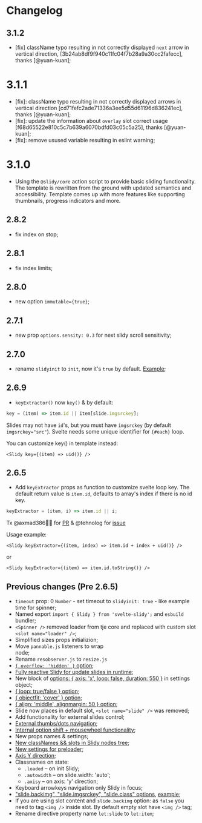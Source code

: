 # Changelog

## 3.1.2

- [fix] className typo resulting in not correctly displayed `next` arrow  in vertical direction, [3b24ab8df9f940c11fc04f7b28a9a30cc2fafecc], thanks [@yuan-kuan];

# 3.1.1

- [fix]: className typo resulting in not correctly displayed arrows in vertical direction [cd71fefc2ade71336a3ee5d55d61196d836241ec], thanks [@yuan-kuan];
- [fix]: update the information about `overlay` slot correct usage [f68d65522e810c5c7b639a6070bdfd03c05c5a25], thanks [@yuan-kuan];
- [fix]: remove usused variable resulting in eslint warning;

# 3.1.0

- Using the `@slidy/core` action script to provide basic sliding functionality. The template is rewritten from the ground with updated semantics and accessibility. Template comes up with more features like supporting thumbnails, progress indicators and more.

## 2.8.2

- fix index on stop;

## 2.8.1

- fix index limits;

## 2.8.0

- new option `immutable={true}`;

## 2.7.1

- new prop `options.sensity: 0.3` for next slidy scroll sensitivity;

## 2.7.0

- rename `slidyinit` to `init`, now it's `true` by default.
  [Example](https://svelte.dev/repl/c4b8e256b4eb45a9be8487a891799076);

## 2.6.9

- `keyExtractor()` now `key()` & by default:

```js
key = (item) => item.id || item[slide.imgsrckey];
```

Slides may not have `id`'s, but you must have `imgsrckey` (by default
`imgsrckey="src"`). Svelte needs some unique identifier for `{#each}` loop.

You can customize key() in template instead:

```svelte
<Slidy key={(item) => uid()} />
```

## 2.6.5

- Add `keyExtractor` props as function to customize svelte loop key. The default
  return value is `item.id`, defaults to array's index if there is no id key.

```js
keyExtractor = (item, i) => item.id || i;
```

Tx @axmad386👍🏻 for [PR](https://github.com/Valexr/svelte-slidy/pull/22) &
@tehnolog for [issue](https://github.com/Valexr/svelte-slidy/issues/18)

Usage example:

```svelte
<Slidy keyExtractor={(item, index) => item.id + index + uid()} />
```

or

```svelte
<Slidy keyExtractor={(item) => item.id.toString()} />
```

## Previous changes (Pre 2.6.5)

- `timeout` prop: 0 `Number` - set timeout to `slidyinit: true` - like example
  time for spinner;
- Named export `import { Slidy } from 'svelte-slidy';` and `esbuild` bundler;
- `<Spinner />` removed loader from tje core and replaced with custom slot
  `<slot name="loader" />`;
- Simplified sizes props initializion;
- Move `pannable.js` listeners to wrap <section> node;
- Rename `resobserver.js` to `resize.js`
- [`{ overflow: 'hidden' }` option](https://svelte.dev/repl/63eabf4de9ef40108da038cf55cba8dd);
- [Fully reactive Slidy for update slides in runtime](https://slidy.valexr.online);
- New block of [options: { axis: 'x', loop: false, duration: 550 }](#usage) in
  settings object;
- [{ loop: true/false } option](https://svelte.dev/repl/63eabf4de9ef40108da038cf55cba8dd);
- [{ objectfit: 'cover' } option](https://svelte.dev/repl/63eabf4de9ef40108da038cf55cba8dd);
- [{ align: 'middle', alignmargin: 50 } option](https://svelte.dev/repl/63eabf4de9ef40108da038cf55cba8dd);
- Slide now places in default slot, `<slot name="slide" />` was removed;
- Add functionality for external slides control;
- [External thumbs/dots navigation](https://svelte.dev/repl/5979bd8521324a9b82a584521fbca6f9);
- [Internal option shift + mousewheel functionality](https://svelte.dev/repl/63eabf4de9ef40108da038cf55cba8dd);
- New props names & settings;
- [New classNames && slots in Slidy nodes tree](#-slidy-nodes-tree--slots-for-customize);
- [New settings for preloader](#usage);
- [Axis Y direction](https://svelte.dev/repl/08622ad02f884859ae8c8b4d0fa617d4);
- Classnames on state:
  - `.loaded` – on init Slidy;
  - `.autowidth` – on slide.width: 'auto';
  - `.axisy` – on axis: 'y' direction;
- Keyboard arrowkeys navigation only Slidy in focus;
- ["slide.backimg", "slide.imgsrckey", "slide.class" options](#usage),
  [example](https://svelte.dev/repl/8910cf8db1c947dba57faaf5711c8314);
- If you are using slot content and `slide.backimg` option: as `false` you need
  to tag `<img />` inside slot. By default empty slot have `<img />` tag;
- Rename directive property name `let:slide` to `let:item`;
